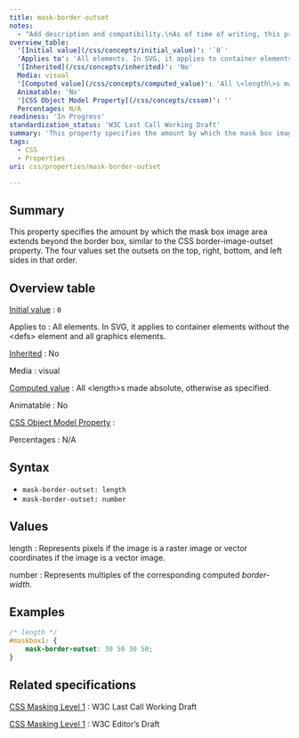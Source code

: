 ```yaml
---
title: mask-border-outset
notes:
  - "Add description and compatibility.\nAs of time of writing, this property is not yet implemented in most browsers."
overview_table:
  '[Initial value](/css/concepts/initial_value)': '`0`'
  'Applies to': 'All elements. In SVG, it applies to container elements without the \<defs\> element and all graphics elements.'
  '[Inherited](/css/concepts/inherited)': 'No'
  Media: visual
  '[Computed value](/css/concepts/computed_value)': 'All \<length\>s made absolute, otherwise as specified.'
  Animatable: 'No'
  '[CSS Object Model Property](/css/concepts/cssom)': ''
  Percentages: N/A
readiness: 'In Progress'
standardization_status: 'W3C Last Call Working Draft'
summary: 'This property specifies the amount by which the mask box image area extends beyond the border box, similar to the CSS border-image-outset property. The four values set the outsets on the top, right, bottom, and left sides in that order.'
tags:
  - CSS
  - Properties
uri: css/properties/mask-border-outset

---
```

## Summary

This property specifies the amount by which the mask box image area extends beyond the border box, similar to the CSS border-image-outset property. The four values set the outsets on the top, right, bottom, and left sides in that order.

## Overview table

[Initial value](/css/concepts/initial_value)
:   `0`

Applies to
:   All elements. In SVG, it applies to container elements without the \<defs\> element and all graphics elements.

[Inherited](/css/concepts/inherited)
:   No

Media
:   visual

[Computed value](/css/concepts/computed_value)
:   All \<length\>s made absolute, otherwise as specified.

Animatable
:   No

[CSS Object Model Property](/css/concepts/cssom)
:

Percentages
:   N/A

## Syntax

-   `mask-border-outset: length`
-   `mask-border-outset: number`

## Values

length
:   Represents pixels if the image is a raster image or vector coordinates if the image is a vector image.

number
:   Represents multiples of the corresponding computed *border-width*.

## Examples

``` css
/* length */
#maskbox1: {
    mask-border-outset: 30 50 30 50;
}
```

## Related specifications

[CSS Masking Level 1](http://www.w3.org/TR/css-masking-1/)
:   W3C Last Call Working Draft

[CSS Masking Level 1](http://dev.w3.org/fxtf/css-masking-1/)
:   W3C Editor’s Draft
